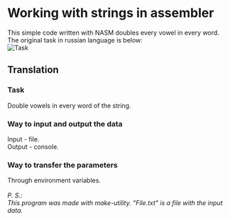 # Working with strings in assembler
This simple code written with NASM doubles every vowel in every word. The original task in russian language is below: <br />
![Task](https://github.com/VoroninArtemii/Vowels-in-strings/assets/102426178/1bb697be-e2c3-42aa-be0d-d86ecd7ec9cf) <br />
## Translation
### Task
Double vowels in every word of the string.
### Way to input and output the data
Input - file. <br />
Output - console.
### Way to transfer the parameters
Through environment variables. <br />  <br />
*P. S.: <br /> 
This program was made with make-utility. "File.txt" is a file with the input data.*
